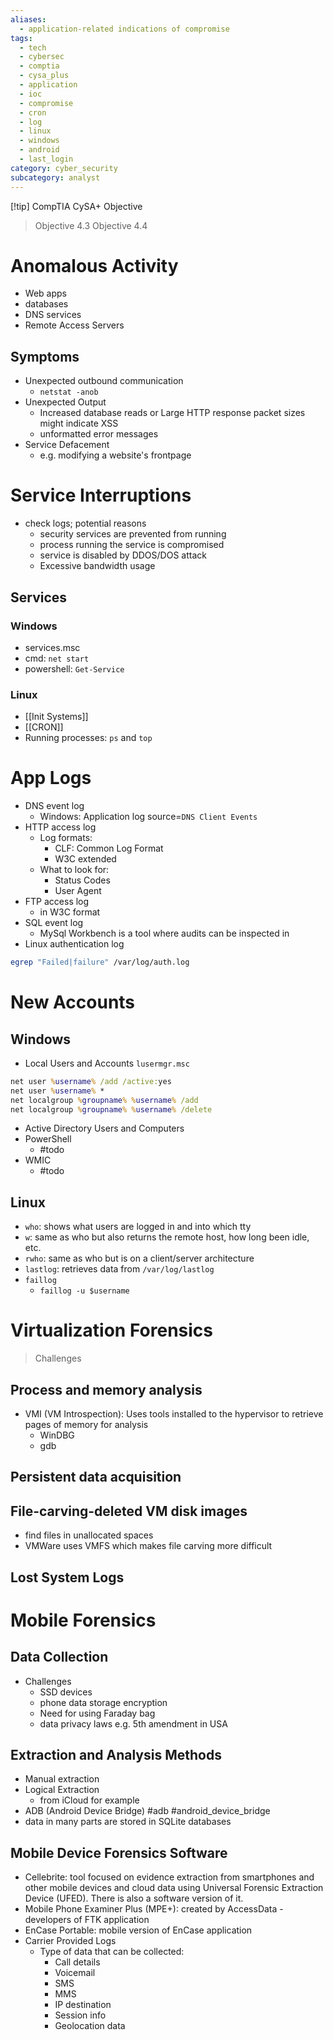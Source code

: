 ```yaml
---
aliases:
  - application-related indications of compromise
tags:
  - tech
  - cybersec
  - comptia
  - cysa_plus
  - application
  - ioc
  - compromise
  - cron
  - log
  - linux
  - windows
  - android
  - last_login
category: cyber_security
subcategory: analyst
---
```

[!tip] CompTIA CySA+ Objective
> Objective 4.3
> Objective 4.4
# Anomalous Activity 
- Web apps
- databases
- DNS services
- Remote Access Servers
## Symptoms
- Unexpected outbound communication
	- `netstat -anob`
- Unexpected Output
	- Increased database reads or Large HTTP response packet sizes might indicate XSS
	- unformatted error messages
- Service Defacement
	- e.g. modifying a website's frontpage

# Service Interruptions
- check logs; potential reasons
	- security services are prevented from running
	- process running the service is compromised
	- service is disabled by DDOS/DOS attack
	- Excessive bandwidth usage 

## Services
### Windows
- services.msc
- cmd: `net start`
- powershell: `Get-Service`
### Linux
- [[Init Systems]]
- [[CRON]]
- Running processes: `ps` and `top`

# App Logs
- DNS event log
	- Windows: Application log source=`DNS Client Events`
- HTTP access log
	- Log formats:
		- CLF: Common Log Format
		- W3C extended
	- What to look for:
		- Status Codes
		- User Agent 
- FTP access log
	- in W3C format
- SQL event log
	- MySql Workbench is a tool where audits can be inspected in 
- Linux authentication log
```sh
egrep "Failed|failure" /var/log/auth.log
```

# New Accounts
## Windows
- Local Users and Accounts `lusermgr.msc`
```cmd
net user %username% /add /active:yes
net user %username% *
net localgroup %groupname% %username% /add
net localgroup %groupname% %username% /delete
```
- Active Directory Users and Computers
- PowerShell
	- #todo
- WMIC
	- #todo
## Linux
- `who`: shows what users are logged in and into which tty
- `w`: same as who but also returns the remote host, how long been idle, etc.
- `rwho`: same as who but is on a client/server architecture
- `lastlog`:  retrieves data from `/var/log/lastlog`
- `faillog`
	- `faillog -u $username`

# Virtualization Forensics
> Challenges
## Process and memory analysis
- VMI (VM Introspection): Uses tools installed to the hypervisor to retrieve pages of memory for analysis
	- WinDBG
	- gdb

## Persistent data acquisition

## File-carving-deleted VM disk images
- find files in unallocated spaces
- VMWare uses VMFS which makes file carving more difficult

## Lost System Logs

# Mobile Forensics
## Data Collection
- Challenges
	- SSD devices
	- phone data storage encryption
	- Need for using Faraday bag
	- data privacy laws e.g. 5th amendment in USA
## Extraction and Analysis Methods
- Manual extraction
- Logical Extraction
	- from iCloud for example
- ADB (Android Device Bridge) #adb #android_device_bridge
- data in many parts are stored in SQLite databases
## Mobile Device Forensics Software
- Cellebrite: tool focused on evidence extraction from smartphones and other mobile devices and cloud data using Universal Forensic Extraction Device (UFED). There is also a software version of it.
- Mobile Phone Examiner Plus (MPE+): created by AccessData - developers of FTK application
- EnCase Portable: mobile version of EnCase application 
- Carrier Provided Logs
	- Type of data that can be collected:
		- Call details
		- Voicemail
		- SMS
		- MMS
		- IP destination
		- Session info
		- Geolocation data
